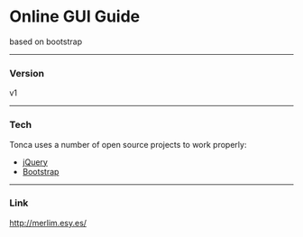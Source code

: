 # Online GUI Guide
based on bootstrap

----
### Version
v1

----
### Tech
Tonca uses a number of open source projects to work properly:

* [jQuery]
* [Bootstrap]

----
### Link
http://merlim.esy.es/


   [jQuery]: <http://jquery.com/>
   [Bootstrap]: <http://getbootstrap.com/>